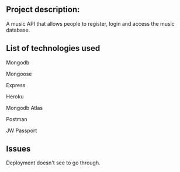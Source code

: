 ## Project description: 
A music API that allows people to register, login and access the music database.

##  List of technologies used
Mongodb

Mongoose

Express

Heroku

Mongodb Atlas

Postman

JW Passport 

## Issues
 
Deployment doesn't see to go through. 
